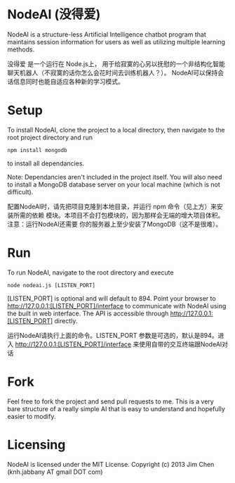 NodeAI (没得爱)
========
NodeAI is a structure-less Artificial Intelligence chatbot program that maintains session
information for users as well as utilizing multiple learning methods.

没得爱 是一个运行在 Node.js上，
用于给寂寞的心另以抚慰的一个非结构化智能聊天机器人（不寂寞的话你怎么会花时间去训练机器人？）。
NodeAI可以保持会话信息同时也能自适应各种新的学习模式。

Setup
=======
To install NodeAI, clone the project to a local directory, then navigate to 
the root project directory and run

    npm install mongodb
	
to install all dependancies. 

Note: Dependancies aren't included in the project itself. You will also need to
install a MongoDB database server on your local machine (which is not difficult).

配置NodeAI时，请先把项目克隆到本地目录，并运行 npm 命令（见上方）来安装所需的依赖
模块。本项目不会打包模块的，因为那样会无端的增大项目体积。注意：运行NodeAI还需要
你的服务器上至少安装了MongoDB（这不是很难）。

Run
=======
To run NodeAI, navigate to the root directory and execute

    node nodeai.js [LISTEN_PORT]

[LISTEN_PORT] is optional and will default to 894. 
Point your browser to http://127.0.0.1:[LISTEN_PORT]/interface to communicate
with NodeAI using the built in web interface. The API is accessible through
http://127.0.0.1:[LISTEN_PORT] directly.

运行NodeAI请执行上面的命令。LISTEN_PORT 参数是可选的，默认是894。进入 
http://127.0.0.1:[LISTEN_PORT]/interface 来使用自带的交互终端跟NodeAI对话

Fork
=======
Feel free to fork the project and send pull requests to me. This is a very bare
structure of a really simple AI that is easy to understand and hopefully easier 
to modify.

Licensing
=======
NodeAI is licensed under the MIT License. 
Copyright (c) 2013 Jim Chen (knh.jabbany AT gmail DOT com)